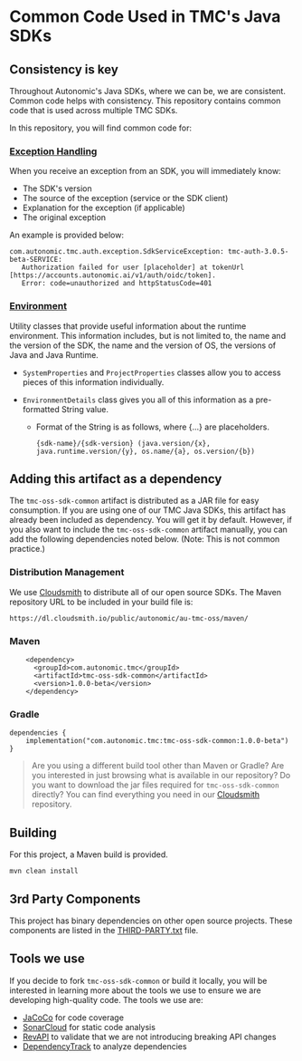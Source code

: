 # Common Code Used in TMC's Java SDKs

## Consistency is key
Throughout Autonomic's Java SDKs, where we can be, we are consistent. Common code helps with consistency. This repository contains common code that is used across multiple TMC SDKs.

In this repository, you will find common code for:

### [Exception Handling](src/main/java/com/autonomic/tmc/exception)
When you receive an exception from an SDK, you will immediately know:
  * The SDK's version
  * The source of the exception (service or the SDK client)
  * Explanation for the exception (if applicable)
  * The original exception

An example is provided below:

```shell
com.autonomic.tmc.auth.exception.SdkServiceException: tmc-auth-3.0.5-beta-SERVICE:
   Authorization failed for user [placeholder] at tokenUrl [https://accounts.autonomic.ai/v1/auth/oidc/token].
   Error: code=unauthorized and httpStatusCode=401
```

### [Environment](src/main/java/com/autonomic/tmc/environment)
Utility classes that provide useful information about the runtime environment. This information includes, but is not limited to, the name and the version of the SDK, the name and the version of OS, the versions of Java and Java Runtime.
  * `SystemProperties` and `ProjectProperties` classes allow you to access pieces of this information individually.

  * `EnvironmentDetails` class gives you all of this information as a pre-formatted String value.

      * Format of the String is as follows, where {...} are placeholders.

        `{sdk-name}/{sdk-version} (java.version/{x}, java.runtime.version/{y}, os.name/{a}, os.version/{b})`

## Adding this artifact as a dependency

The `tmc-oss-sdk-common` artifact is distributed as a JAR file for easy consumption. If you are using one of our TMC Java SDKs, this artifact has already been included as dependency. You will get it by default. However, if you also want to include the `tmc-oss-sdk-common` artifact manually, you can add the following dependencies noted below. (Note: This is not common practice.)

### Distribution Management
We use [Cloudsmith](https://cloudsmith.com/) to distribute all of our open source SDKs.  The Maven repository URL to be included in your build file is:
```shell
https://dl.cloudsmith.io/public/autonomic/au-tmc-oss/maven/
```

### Maven
```shell
    <dependency>
      <groupId>com.autonomic.tmc</groupId>
      <artifactId>tmc-oss-sdk-common</artifactId>
      <version>1.0.0-beta</version>
    </dependency>
```

### Gradle
```shell
dependencies {
    implementation("com.autonomic.tmc:tmc-oss-sdk-common:1.0.0-beta")
}
```

> Are you using a different build tool other than Maven or Gradle? Are you interested in just browsing what is available in our repository? Do you want to download the jar files required for `tmc-oss-sdk-common` directly? You can find everything you need in our [Cloudsmith](https://cloudsmith.io/~autonomic/repos/au-tmc-oss/groups/) repository.


## Building
For this project, a Maven build is provided.

```shell
mvn clean install
```

## 3rd Party Components

This project has binary dependencies on other open source projects.  These components are listed in the [THIRD-PARTY.txt](THIRD-PARTY.txt) file.

## Tools we use

If you decide to fork `tmc-oss-sdk-common` or build it locally, you will be interested in learning more about the tools we use to ensure we are developing high-quality code. The tools we use are:

* [JaCoCo](https://www.eclemma.org/jacoco/) for code coverage
* [SonarCloud](https://sonarcloud.io/) for static code analysis
* [RevAPI](https://revapi.org/) to validate that we are not introducing breaking API changes
* [DependencyTrack](https://dependencytrack.org/) to analyze dependencies